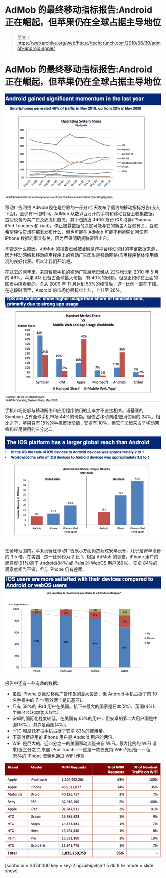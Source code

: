 # AdMob 的最终移动指标报告:Android 正在崛起，但苹果仍在全球占据主导地位 

> 原文：<https://web.archive.org/web/https://techcrunch.com/2010/06/30/admob-android-apple/>

# AdMob 的最终移动指标报告:Android 正在崛起，但苹果仍在全球占据主导地位

![](img/337b6b74f8e379b9faefee52cdbcb6a4.png)

移动广告网络 AdMob(现在是谷歌的一部分)今天发布了最终的移动指标报告(嵌入下面)，至少有一段时间。AdMob 从数以百万计的手机和移动设备上收集数据，这些设备为其广告投放提供服务，其中包括近 4400 万台 iOS 设备(iPhones、iPod Touches 和 ipad)。停止披露数据的决定可能与它的新主人谷歌有关，谷歌希望评估它想在那里发布什么，但也可能与 AdMob 可能不再能够访问任何 iPhone 数据的事实有关，因为苹果明确威胁要阻止它。

不管是什么原因，AdMob 的报告已经被证明是跨平台移动网络的丰富数据来源，因为移动网络和移动应用程序上的移动广告印象是移动网络/应用程序整体使用情况的良好代表。所以让我们开始吧。

在过去的两年里，来自智能手机的移动广告展示已经从 22%增长到 2010 年 5 月的 46%。苹果 iOS 设备占全球最大份额，有 40%的份额。但是正如你在上面的图表中所看到的，自从 2009 年 11 月达到 50%的峰值后，这一比例一直在下降。在这段时间里，Android 的市场份额稳步上升，上升至 26%。

![](img/2d4c112b91187452382aae62293ac24d.png)

手机市场份额与移动网络和应用程序使用的比率并不直接相关。诺基亚的 Symbian 占有全球手机市场 44%的份额，但仅占移动网络/应用使用的 24%。相比之下，苹果只有 15%的手机市场份额，安卓有 10%，但它们加起来占了移动网络和应用使用的三分之二。

![](img/d89a63e988e45ec828ceeaec7910059e.png)

在全球范围内，苹果设备在移动广告展示方面仍然超过安卓设备，几乎是安卓设备的 3.5 倍。在美国，这一比例约为 2 比 1。根据 AdMob 的调查，iPhone 用户的满意度(91%)高于 Android(84%)或 Palm 的 WebOS 用户(69%)。安卓 84%的满意度相当不错，但与 iPhone 仍有差距。

![](img/526f87b01d0431900e8b920a2e896564.png)

报告中还有一些有趣的数据:

*   虽然 iPhone 是推动移动广告印象的最大设备，但 Android 手机占据了前 10 名手机中的 7 个(另外两个是诺基亚)。
*   只有 58%的 iPad 用户在美国。接下来最大的国家是日本(5%)、英国(4%)、中国(4%)和加拿大(3%)。
*   安卓的国际化程度较低，在美国有 66%的用户，但安卓的第二大用户国是中国(13%)，其次是英国(4%)。
*   HTC 和摩托罗拉手机占据了安卓 83%的使用量。
*   下载付费应用的 iPhone 用户是 Android 用户的两倍。
*   WiFi 是巨大的。近四分之一的美国移动流量来自 WiFi。最大比例的 WiFi 请求(近三分之二)来自 iPod Touch——这是一款仅支持 WiFi 的设备——但 35%的 iPhone 流量也通过 WiFi 传输

![](img/c465b5b411b6470388704a0dca217e85.png)

[scribd id = 33741060 key = key-2 ngvuibigvlcmf 5 db 8 he mode = slide show]